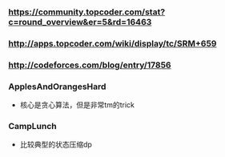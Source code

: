 ﻿### https://community.topcoder.com/stat?c=round_overview&er=5&rd=16463
### http://apps.topcoder.com/wiki/display/tc/SRM+659
### http://codeforces.com/blog/entry/17856

### ApplesAndOrangesHard
* 核心是贪心算法，但是非常tm的trick

### CampLunch
* 比较典型的状态压缩dp